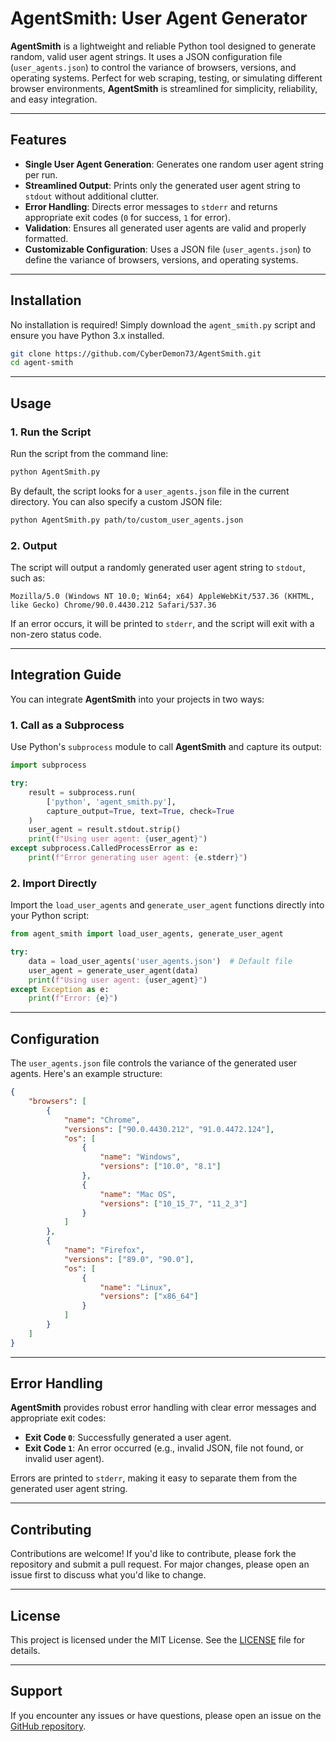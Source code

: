 # AgentSmith: User Agent Generator

**AgentSmith** is a lightweight and reliable Python tool designed to generate random, valid user agent strings. It uses a JSON configuration file (`user_agents.json`) to control the variance of browsers, versions, and operating systems. Perfect for web scraping, testing, or simulating different browser environments, **AgentSmith** is streamlined for simplicity, reliability, and easy integration.

---

## Features

- **Single User Agent Generation**: Generates one random user agent string per run.
- **Streamlined Output**: Prints only the generated user agent string to `stdout` without additional clutter.
- **Error Handling**: Directs error messages to `stderr` and returns appropriate exit codes (`0` for success, `1` for error).
- **Validation**: Ensures all generated user agents are valid and properly formatted.
- **Customizable Configuration**: Uses a JSON file (`user_agents.json`) to define the variance of browsers, versions, and operating systems.

---

## Installation

No installation is required! Simply download the `agent_smith.py` script and ensure you have Python 3.x installed.

```bash
git clone https://github.com/CyberDemon73/AgentSmith.git
cd agent-smith
```

---

## Usage

### 1. Run the Script

Run the script from the command line:

```bash
python AgentSmith.py
```

By default, the script looks for a `user_agents.json` file in the current directory. You can also specify a custom JSON file:

```bash
python AgentSmith.py path/to/custom_user_agents.json
```

### 2. Output

The script will output a randomly generated user agent string to `stdout`, such as:

```
Mozilla/5.0 (Windows NT 10.0; Win64; x64) AppleWebKit/537.36 (KHTML, like Gecko) Chrome/90.0.4430.212 Safari/537.36
```

If an error occurs, it will be printed to `stderr`, and the script will exit with a non-zero status code.

---

## Integration Guide

You can integrate **AgentSmith** into your projects in two ways:

### 1. Call as a Subprocess

Use Python's `subprocess` module to call **AgentSmith** and capture its output:

```python
import subprocess

try:
    result = subprocess.run(
        ['python', 'agent_smith.py'],
        capture_output=True, text=True, check=True
    )
    user_agent = result.stdout.strip()
    print(f"Using user agent: {user_agent}")
except subprocess.CalledProcessError as e:
    print(f"Error generating user agent: {e.stderr}")
```

### 2. Import Directly

Import the `load_user_agents` and `generate_user_agent` functions directly into your Python script:

```python
from agent_smith import load_user_agents, generate_user_agent

try:
    data = load_user_agents('user_agents.json')  # Default file
    user_agent = generate_user_agent(data)
    print(f"Using user agent: {user_agent}")
except Exception as e:
    print(f"Error: {e}")
```

---

## Configuration

The `user_agents.json` file controls the variance of the generated user agents. Here's an example structure:

```json
{
    "browsers": [
        {
            "name": "Chrome",
            "versions": ["90.0.4430.212", "91.0.4472.124"],
            "os": [
                {
                    "name": "Windows",
                    "versions": ["10.0", "8.1"]
                },
                {
                    "name": "Mac OS",
                    "versions": ["10_15_7", "11_2_3"]
                }
            ]
        },
        {
            "name": "Firefox",
            "versions": ["89.0", "90.0"],
            "os": [
                {
                    "name": "Linux",
                    "versions": ["x86_64"]
                }
            ]
        }
    ]
}
```

---

## Error Handling

**AgentSmith** provides robust error handling with clear error messages and appropriate exit codes:

- **Exit Code `0`**: Successfully generated a user agent.
- **Exit Code `1`**: An error occurred (e.g., invalid JSON, file not found, or invalid user agent).

Errors are printed to `stderr`, making it easy to separate them from the generated user agent string.

---

## Contributing

Contributions are welcome! If you'd like to contribute, please fork the repository and submit a pull request. For major changes, please open an issue first to discuss what you'd like to change.

---

## License

This project is licensed under the MIT License. See the [LICENSE](LICENSE) file for details.

---

## Support

If you encounter any issues or have questions, please open an issue on the [GitHub repository](https://github.com/CyberDemon73/AgentSmith/issues).
